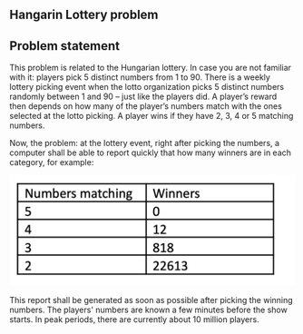 ## Hangarin Lottery problem


## Problem statement
This problem is related to the Hungarian lottery. In case you are not familiar with it: players pick 5 distinct numbers from 1 to 90.
There is a weekly lottery picking event when the lotto organization picks 5 distinct numbers randomly between 1 and 90 – just like the players did.
A player’s reward then depends on how many of the player’s numbers match with the ones selected at the lotto picking. 
A player wins if they have 2, 3, 4 or 5 matching numbers.

Now, the problem: at the lottery event, right after picking the numbers, a computer shall be able to report quickly 
that how many winners are in each category, for example:

![table](./imgs/table.jpeg)

This report shall be generated as soon as possible after picking the winning numbers. 
The players' numbers are known a few minutes before the show starts. In peak periods, there are currently about 10 million players.
